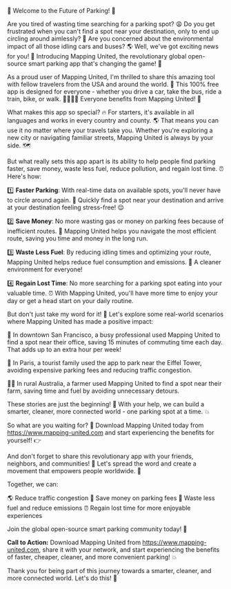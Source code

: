 🚨 Welcome to the Future of Parking! 🚨

Are you tired of wasting time searching for a parking spot? 😩 Do you get frustrated when you can't find a spot near your destination, only to end up circling around aimlessly? 🔄 Are you concerned about the environmental impact of all those idling cars and buses? 🌎 Well, we've got exciting news for you! 🎉 Introducing Mapping United, the revolutionary global open-source smart parking app that's changing the game! 🚀

As a proud user of Mapping United, I'm thrilled to share this amazing tool with fellow travelers from the USA and around the world. 🌟 This 100% free app is designed for everyone - whether you drive a car, take the bus, ride a train, bike, or walk. 🚌🚂🚴‍♀️ Everyone benefits from Mapping United! 👫

What makes this app so special? 🔥 For starters, it's available in all languages and works in every country and county. 🌎 That means you can use it no matter where your travels take you. Whether you're exploring a new city or navigating familiar streets, Mapping United is always by your side. 🗺️

But what really sets this app apart is its ability to help people find parking faster, save money, waste less fuel, reduce pollution, and regain lost time. ⏰ Here's how:

1️⃣ **Faster Parking**: With real-time data on available spots, you'll never have to circle around again. 🚗 Quickly find a spot near your destination and arrive at your destination feeling stress-free! 😌

2️⃣ **Save Money**: No more wasting gas or money on parking fees because of inefficient routes. 🤑 Mapping United helps you navigate the most efficient route, saving you time and money in the long run.

3️⃣ **Waste Less Fuel**: By reducing idling times and optimizing your route, Mapping United helps reduce fuel consumption and emissions. 💨 A cleaner environment for everyone!

4️⃣ **Regain Lost Time**: No more searching for a parking spot eating into your valuable time. ⏰ With Mapping United, you'll have more time to enjoy your day or get a head start on your daily routine.

But don't just take my word for it! 🤔 Let's explore some real-world scenarios where Mapping United has made a positive impact:

🌳 In downtown San Francisco, a busy professional used Mapping United to find a spot near their office, saving 15 minutes of commuting time each day. That adds up to an extra hour per week!

🚌 In Paris, a tourist family used the app to park near the Eiffel Tower, avoiding expensive parking fees and reducing traffic congestion.

🏃‍♀️ In rural Australia, a farmer used Mapping United to find a spot near their farm, saving time and fuel by avoiding unnecessary detours.

These stories are just the beginning! 🌟 With your help, we can build a smarter, cleaner, more connected world - one parking spot at a time. 💥

So what are you waiting for? 🤔 Download Mapping United today from https://www.mapping-united.com and start experiencing the benefits for yourself! 👉

And don't forget to share this revolutionary app with your friends, neighbors, and communities! 📢 Let's spread the word and create a movement that empowers people worldwide. 💪

Together, we can:

🌎 Reduce traffic congestion
💸 Save money on parking fees
💨 Waste less fuel and reduce emissions
⏰ Regain lost time for more enjoyable experiences

Join the global open-source smart parking community today! 🌟

**Call to Action:** Download Mapping United from https://www.mapping-united.com, share it with your network, and start experiencing the benefits of faster, cheaper, cleaner, and more convenient parking! 💥

Thank you for being part of this journey towards a smarter, cleaner, and more connected world. Let's do this! 🚀